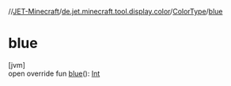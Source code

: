 //[JET-Minecraft](../../../index.md)/[de.jet.minecraft.tool.display.color](../index.md)/[ColorType](index.md)/[blue](blue.md)

# blue

[jvm]\
open override fun [blue](blue.md)(): [Int](https://kotlinlang.org/api/latest/jvm/stdlib/kotlin/-int/index.html)
